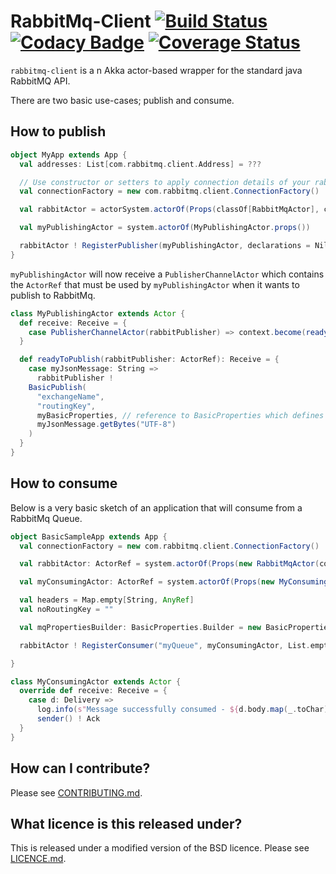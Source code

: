 # RabbitMq-Client [![Build Status](https://travis-ci.org/PaddyPowerBetfair/rabbitmq-client.svg?branch=master)](https://travis-ci.org/PaddyPowerBetfair/rabbitmq-client) [![Codacy Badge](https://api.codacy.com/project/badge/Grade/1af5197636824cf78ef5de598ca01e77)](https://www.codacy.com/app/rodoherty1/rabbitmq-client?utm_source=github.com&amp;utm_medium=referral&amp;utm_content=PaddyPowerBetfair/rabbitmq-client&amp;utm_campaign=Badge_Grade) [![Coverage Status](https://coveralls.io/repos/github/PaddyPowerBetfair/rabbitmq-client/badge.svg?branch=master)](https://coveralls.io/github/PaddyPowerBetfair/rabbitmq-client?branch=master)

`rabbitmq-client` is a n Akka actor-based wrapper for the standard java RabbitMQ API.

There are two basic use-cases; publish and consume.

## How to publish

```scala
object MyApp extends App {
  val addresses: List[com.rabbitmq.client.Address] = ???

  // Use constructor or setters to apply connection details of your rabbit broker.
  val connectionFactory = new com.rabbitmq.client.ConnectionFactory()

  val rabbitActor = actorSystem.actorOf(Props(classOf[RabbitMqActor], connectionFactory, addresses), "my-rabbitmq-actor")

  val myPublishingActor = system.actorOf(MyPublishingActor.props())

  rabbitActor ! RegisterPublisher(myPublishingActor, declarations = Nil, publisherConfirms = false)
}
```

```myPublishingActor``` will now receive a ```PublisherChannelActor``` which contains the ```ActorRef``` that must be used by ```myPublishingActor``` when it wants to publish to RabbitMq.

```scala
class MyPublishingActor extends Actor {
  def receive: Receive = {
    case PublisherChannelActor(rabbitPublisher) => context.become(readyToPublish(rabbitPublisher))
  }

  def readyToPublish(rabbitPublisher: ActorRef): Receive = {
    case myJsonMessage: String =>
      rabbitPublisher !
    BasicPublish(
      "exchangeName",
      "routingKey",
      myBasicProperties, // reference to BasicProperties which defines AMQP Headers
      myJsonMessage.getBytes("UTF-8")
    )
  }
}
```

## How to consume

Below is a very basic sketch of an application that will consume from a RabbitMq Queue.

```scala
object BasicSampleApp extends App {
  val connectionFactory = new com.rabbitmq.client.ConnectionFactory()

  val rabbitActor: ActorRef = system.actorOf(Props(new RabbitMqActor(connectionFactory, addresses)), "rabbitActor")

  val myConsumingActor: ActorRef = system.actorOf(Props(new MyConsumingActor()))

  val headers = Map.empty[String, AnyRef]
  val noRoutingKey = ""

  val mqPropertiesBuilder: BasicProperties.Builder = new BasicProperties.Builder().contentType("application/json")

  rabbitActor ! RegisterConsumer("myQueue", myConsumingActor, List.empty[Declaration])

}

class MyConsumingActor extends Actor {
  override def receive: Receive = {
    case d: Delivery =>
      log.info(s"Message successfully consumed - ${d.body.map(_.toChar).mkString}")
      sender() ! Ack
  }
}
```

## How can I contribute?
Please see [CONTRIBUTING.md](CONTRIBUTING.md).

## What licence is this released under?
This is released under a modified version of the BSD licence.
Please see [LICENCE.md](https://github.com/PaddyPowerBetfair/standards/blob/master/LICENCE.md).
